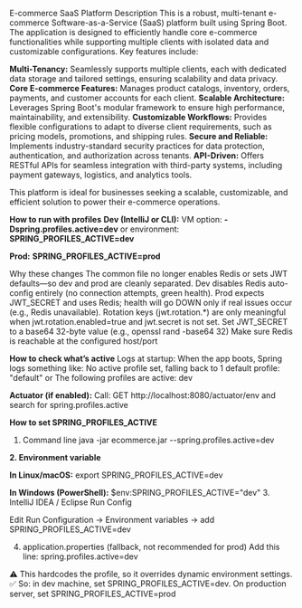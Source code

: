 E-commerce SaaS Platform Description
This is a robust, multi-tenant e-commerce Software-as-a-Service (SaaS) platform built using Spring Boot. The application is designed to efficiently handle core e-commerce functionalities while supporting multiple clients with isolated data and customizable configurations. Key features include:

**Multi-Tenancy:** Seamlessly supports multiple clients, each with dedicated data storage and tailored settings, ensuring scalability and data privacy.
**Core E-commerce Features:** Manages product catalogs, inventory, orders, payments, and customer accounts for each client.
**Scalable Architecture:** Leverages Spring Boot's modular framework to ensure high performance, maintainability, and extensibility.
**Customizable Workflows:** Provides flexible configurations to adapt to diverse client requirements, such as pricing models, promotions, and shipping rules.
**Secure and Reliable:** Implements industry-standard security practices for data protection, authentication, and authorization across tenants.
**API-Driven:** Offers RESTful APIs for seamless integration with third-party systems, including payment gateways, logistics, and analytics tools.

This platform is ideal for businesses seeking a scalable, customizable, and efficient solution to power their e-commerce operations.


**How to run with profiles**
**Dev (IntelliJ or CLI):**
VM option: **-Dspring.profiles.active=dev**
or environment: **SPRING_PROFILES_ACTIVE=dev**

**Prod:**
**SPRING_PROFILES_ACTIVE=prod**

Why these changes
The common file no longer enables Redis or sets JWT defaults—so dev and prod are cleanly separated.
Dev disables Redis auto-config entirely (no connection attempts, green health).
Prod expects JWT_SECRET and uses Redis; health will go DOWN only if real issues occur (e.g., Redis unavailable).
Rotation keys (jwt.rotation.*) are only meaningful when jwt.rotation.enabled=true and jwt.secret is not set.
Set JWT_SECRET to a base64 32-byte value (e.g., openssl rand -base64 32)
Make sure Redis is reachable at the configured host/port


**How to check what’s active**
Logs at startup:
When the app boots, Spring logs something like:
No active profile set, falling back to 1 default profile: "default"
or
The following profiles are active: dev

**Actuator (if enabled):**
Call:
GET http://localhost:8080/actuator/env
and search for spring.profiles.active



**How to set SPRING_PROFILES_ACTIVE**
1. Command line
java -jar ecommerce.jar --spring.profiles.active=dev

**2. Environment variable**

**In Linux/macOS:**
export SPRING_PROFILES_ACTIVE=dev


**In Windows (PowerShell):**
$env:SPRING_PROFILES_ACTIVE="dev"
3. IntelliJ IDEA / Eclipse Run Config

Edit Run Configuration → Environment variables → add
SPRING_PROFILES_ACTIVE=dev

4. application.properties (fallback, not recommended for prod)
Add this line:
spring.profiles.active=dev

⚠️ This hardcodes the profile, so it overrides dynamic environment settings.
✅ So: in dev machine, set SPRING_PROFILES_ACTIVE=dev.
On production server, set SPRING_PROFILES_ACTIVE=prod
